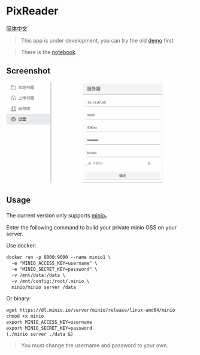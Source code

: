 # PixReader

[简体中文](./docs/README-zh.md)

> This app is under development, you can try the old [demo](http://book.idkiro.xyz/) first

> There is the [notebook](/docs/notebook/README.md).


## Screenshot

![](./docs/imgs/demo.gif)

## Usage

The current version only supports [minio](https://github.com/minio/minio)。

Enter the following command to build your private minio OSS on your server.

Use docker:

```
docker run -p 9000:9000 --name minio1 \
  -e "MINIO_ACCESS_KEY=username" \
  -e "MINIO_SECRET_KEY=password" \
  -v /mnt/data:/data \
  -v /mnt/config:/root/.minio \
  minio/minio server /data
```

Or binary:

```
wget https://dl.minio.io/server/minio/release/linux-amd64/minio
chmod +x minio
export MINIO_ACCESS_KEY=username
export MINIO_SECRET_KEY=password
(./minio server ./data &)
```

> You must change the username and password to your own.